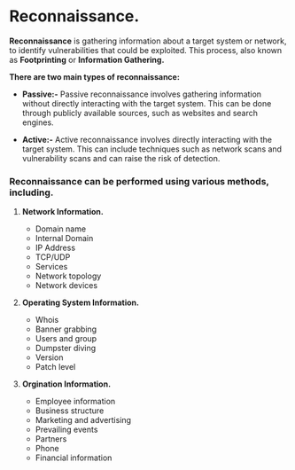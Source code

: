 # Reconnaissance.

**Reconnaissance** is gathering information about a target system or network, to identify vulnerabilities that could be exploited. This process, also known as **Footprinting** or **Information Gathering.**

**There are two main types of reconnaissance:**

-   **Passive:-** Passive reconnaissance involves gathering information without directly interacting with the target system. This can be done through publicly available sources, such as websites and search engines.

-   **Active:-** Active reconnaissance involves directly interacting with the target system. This can include techniques such as network scans and vulnerability scans and can raise the risk of detection.

### Reconnaissance can be performed using various methods, including.

1.  **Network Information.**

    -   Domain name
    -   Internal Domain
    -   IP Address
    -   TCP/UDP
    -   Services
    -   Network topology
    -   Network devices

2.  **Operating System Information.**

    -   Whois
    -   Banner grabbing
    -   Users and group
    -   Dumpster diving
    -   Version
    -   Patch level

3.  **Orgination Information.**

    -   Employee information
    -   Business structure
    -   Marketing and advertising
    -   Prevailing events
    -   Partners
    -   Phone
    -   Financial information
